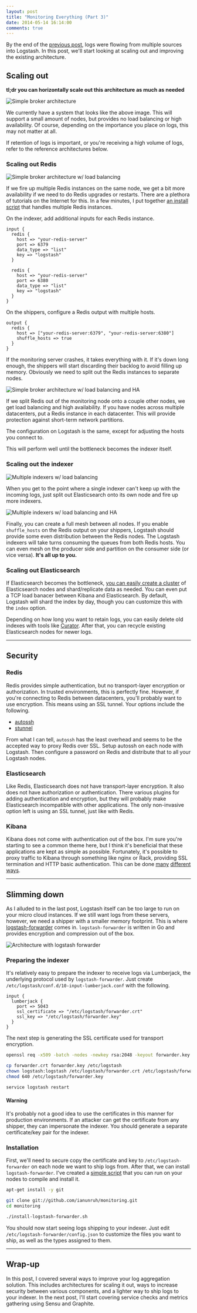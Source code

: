 ```yaml
---
layout: post
title: "Monitoring Everything (Part 3)"
date: 2014-05-14 16:14:00
comments: true
---
```


By the end of the [previous post](/2014/05/monitor-everything-part-2.html), logs were flowing from multiple sources into Logstash. In this post, we'll start looking at scaling out and improving the existing architecture.

## Scaling out

**tl;dr you can horizontally scale out this architecture as much as needed**

![Simple broker architecture](/images/simple-broker.png)

We currently have a system that looks like the above image. This will support a small amount of nodes, but provides no load balancing or high availability. Of course, depending on the importance you place on logs, this may not matter at all.

If retention of logs is important, or you're receiving a high volume of logs, refer to the reference architectures below.

### Scaling out Redis

![Simple broker architecture w/ load balancing](/images/simple-broker-lb.png)

If we fire up multiple Redis instances on the same node, we get a bit more availability if we need to do Redis upgrades or restarts. There are a plethora of tutorials on the Internet for this. In a few minutes, I put together [an install script](https://gist.github.com/ianunruh/4332ad3d341a34bdb2f9) that handles multiple Redis instances.

On the indexer, add additional inputs for each Redis instance.

```
input {
  redis {
    host => "your-redis-server"
    port => 6379
    data_type => "list"
    key => "logstash"
  }

  redis {
    host => "your-redis-server"
    port => 6380
    data_type => "list"
    key => "logstash"
  }
}
```

On the shippers, configure a Redis output with multiple hosts.

```
output {
  redis {
    host => ["your-redis-server:6379", "your-redis-server:6380"]
    shuffle_hosts => true
  }
}
```

If the monitoring server crashes, it takes everything with it. If it's down long enough, the shippers will start discarding their backlog to avoid filling up memory. Obviously we need to split out the Redis instances to separate nodes.

![Simple broker architecture w/ load balancing and HA](/images/simple-broker-ha-lb.png)

If we split Redis out of the monitoring node onto a couple other nodes, we get load balancing and high availability. If you have nodes across multiple datacenters, put a Redis instance in each datacenter. This will provide protection against short-term network partitions.

The configuration on Logstash is the same, except for adjusting the hosts you connect to.

This will perform well until the bottleneck becomes the indexer itself.

### Scaling out the indexer

![Multiple indexers w/ load balancing](/images/lb-indexer.png)

When you get to the point where a single indexer can't keep up with the incoming logs, just split out Elasticsearch onto its own node and fire up more indexers.

![Multiple indexers w/ load balancing and HA](/images/ha-lb-indexer.png)

Finally, you can create a full mesh between all nodes. If you enable `shuffle_hosts` on the Redis output on your shippers, Logstash should provide some even distribution between the Redis nodes. The Logstash indexers will take turns consuming the queues from both Redis hosts. You can even mesh on the producer side and partition on the consumer side (or vice versa). **It's all up to you.**

### Scaling out Elasticsearch

If Elasticsearch becomes the bottleneck, [you can easily create a cluster](http://www.elasticsearch.org/guide/en/elasticsearch/guide/current/distributed-cluster.html) of Elasticsearch nodes and shard/replicate data as needed. You can even put a TCP load banacer between Kibana and Elasticsearch. By default, Logstash will shard the index by day, though you can customize this with the `index` option.

Depending on how long you want to retain logs, you can easily delete old indexes with tools like [Curator](https://github.com/elasticsearch/curator). After that, you can recycle existing Elasticsearch nodes for newer logs.

<hr>

## Security

### Redis

Redis provides simple authentication, but no transport-layer encryption or authorization. In trusted environments, this is perfectly fine. However, if you're connecting to Redis between datacenters, you'll probably want to use encryption. This means using an SSL tunnel. Your options include the following.

- [autossh](http://tech.3scale.net/2012/07/25/fun-with-redis-replication/)
- [stunnel](http://bencane.com/2014/02/18/sending-redis-traffic-through-an-ssl-tunnel-with-stunnel/)

From what I can tell, `autossh` has the least overhead and seems to be the accepted way to proxy Redis over SSL. Setup autossh on each node with Logstash. Then configure a password on Redis and distribute that to all your Logstash nodes.

### Elasticsearch

Like Redis, Elasticsearch does not have transport-layer encryption. It also does not have authorization or authentication. There various plugins for adding authentication and encryption, but they will probably make Elasticsearch incompatible with other applications. The only non-invasive option left is using an SSL tunnel, just like with Redis.

### Kibana

Kibana does not come with authentication out of the box. I'm sure you're starting to see a common theme here, but I think it's beneficial that these applications are kept as simple as possible. Fortunately, it's possible to proxy traffic to Kibana through something like nginx or Rack, providing SSL termination and HTTP basic authentication. This can be done [many](http://technosophos.com/2014/03/19/ssl-password-protection-for-kibana.html) [different](https://github.com/elasticsearch/kibana/blob/master/sample/nginx.conf) [ways](https://github.com/christian-marie/kibana3_auth).

<hr>

## Slimming down

As I alluded to in the last post, Logstash itself can be too large to run on your micro cloud instances. If we still want logs from these servers, however, we need a shipper with a smaller memory footprint. This is where [logstash-forwarder](https://github.com/elasticsearch/logstash-forwarder) comes in. `logstash-forwarder` is written in Go and provides encryption and compression out of the box.

![Architecture with logstash forwarder](/images/forwarder.png)

### Preparing the indexer

It's relatively easy to prepare the indexer to receive logs via Lumberjack, the underlying protocol used by `logstash-forwarder`. Just create `/etc/logstash/conf.d/10-input-lumberjack.conf` with the following.

```
input {
  lumberjack {
    port => 5043
    ssl_certificate => "/etc/logstash/forwarder.crt"
    ssl_key => "/etc/logstash/forwarder.key"
  }
}
```

The next step is generating the SSL certificate used for transport encryption.

```sh
openssl req -x509 -batch -nodes -newkey rsa:2048 -keyout forwarder.key -out forwarder.crt

cp forwarder.crt forwarder.key /etc/logstash
chown logstash:logstash /etc/logstash/forwarder.crt /etc/logstash/forwarder.key
chmod 640 /etc/logstash/forwarder.key

service logstash restart
```

<div class="alert alert-warning">
  <h4>Warning</h4>

  It's probably not a good idea to use the certificates in this manner for production environments. If an attacker can get the certificate from any shipper, they can impersonate the indexer. You should generate a separate certificate/key pair for the indexer.
</div>

### Installation

First, we'll need to secure copy the certificate and key to `/etc/logstash-forwarder` on each node we want to ship logs from. After that, we can install `logstash-forwarder`. I've created a [simple script](https://github.com/ianunruh/monitoring/blob/master/install-logstash-forwarder.sh) that you can run on your nodes to compile and install it.

```sh
apt-get install -y git

git clone git://github.com/ianunruh/monitoring.git
cd monitoring

./install-logstash-forwarder.sh
```

You should now start seeing logs shipping to your indexer. Just edit `/etc/logstash-forwarder/config.json` to customize the files you want to ship, as well as the types assigned to them.

<hr>

## Wrap-up

In this post, I covered several ways to improve your log aggregation solution. This includes architectures for scaling it out, ways to increase security between various components, and a lighter way to ship logs to your indexer. In the next post, I'll start covering service checks and metrics gathering using Sensu and Graphite.
